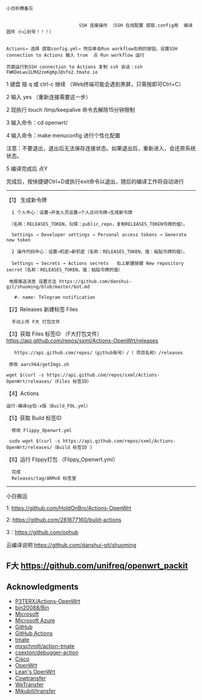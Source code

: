                                                                                 小白折腾备忘 


                               SSH 连接操作 （SSH 在线配置 提取.config用  编译固件 小心封号！！！）                                                                       


    Actions→ 选择 提取config.yml→ 然后单击Run workflow右侧的按钮。设置SSH connection to Actions 输入 true  点 Run workflow 运行

    页面运行到SSH connection to Actions 复制 ssh 会话：ssh FWKDeLwu1LMd2zeKgKpJ@sfo2.tmate.io 

1 键盘 按 q 或 ctrl-c 继续   （Web终端可能会遇到黑屏，只需按即可Ctrl+C）

2  输入 yes  （重新连接需要这一步）

2  现执行 touch /tmp/keepalive  命令去解除15分钟限制

3     输入命令：cd openwrt/ 

4     输入命令：make menuconfig   进行个性化配置

注意：不要退出，退出后无法保存连接状态。如果退出后，重新进入，会还原系统状态。

5  编译完成后 点Y 
 
   完成后，按快捷键Ctrl+D或执行exit命令以退出，随后的编译工作将自动进行
   
-----------------------------------------------------------------------------------------------

【1】 生成新令牌

      1 个人中心：设置→开发人员设置→个人访问令牌→生成新令牌

     （名称：RELEASES_TOKEN，勾择：public_repo，复制RELEASES_TOKEN令牌的值）。

      Settings → Developer settings → Personal access tokens → Generate new token

      2 操作代码中心：设置→机密→新机密（名称：RELEASES_TOKEN，值：粘贴令牌的值）。

      Settings → Secrets → Actions secrets   右上新建按键 New repository secret（名称：RELEASES_TOKEN，值：粘贴令牌的值）
      
     电报推送消息 设置方法 https://github.com/danshui-git/shuoming/blob/master/bot.md

       #- name: Telegram notification
       
       
【2】Releases 新建标签 Files

      手动上传 F大 打包文件
      
【3】获取 Files 标签ID  （F大打包文件）  https://api.github.com/repos/sxml/Actions-OpenWrt/releases
               
       https://api.github.com/repos/（github账号）/（ 项目名称）/releases 
  
     修改 aarch64/getImgs.sh

    wget $(curl -s https://api.github.com/repos/sxml/Actions-OpenWrt/releases/（Files 标签ID）

【4】Actions

    运行-编译op包-x版（Build_FOL.yml）
     
     
【5】获取 Build 标签ID

      修改 Flippy_Openwrt.yml 
  
     sudo wget $(curl -s https://api.github.com/repos/sxml/Actions-OpenWrt/releases/（Build 标签ID )
     
     
【6】运行 Flippy打包 （Flippy_Openwrt.yml）
      
      完成
      Releases/tag/ARMv8 标签里

  
  --------------------------------------------------------------------------------------
  
小白搬运

1: https://github.com/HoldOnBro/Actions-OpenWrt

2: https://github.com/281677160/build-actions

3：https://github.com/ophub

云编译说明 https://github.com/danshui-git/shuoming

F大  https://github.com/unifreq/openwrt_packit
---------------------------------------------------------------------------------------
## Acknowledgments

- [P3TERX/Actions-OpenWrt](https://github.com/P3TERX/Actions-OpenWrt)
- [bin20088/Bin](https://github.com/bin20088/Bin)
- [Microsoft](https://www.microsoft.com)
- [Microsoft Azure](https://azure.microsoft.com)
- [GitHub](https://github.com)
- [GitHub Actions](https://github.com/features/actions)
- [tmate](https://github.com/tmate-io/tmate)
- [mxschmitt/action-tmate](https://github.com/mxschmitt/action-tmate)
- [csexton/debugger-action](https://github.com/csexton/debugger-action)
- [Cisco](https://www.cisco.com/)
- [OpenWrt](https://github.com/openwrt/openwrt)
- [Lean's OpenWrt](https://github.com/coolsnowwolf/lede)
- [Cowtransfer](https://cowtransfer.com)
- [WeTransfer](https://wetransfer.com/)
- [Mikubill/transfer](https://github.com/Mikubill/transfer)
